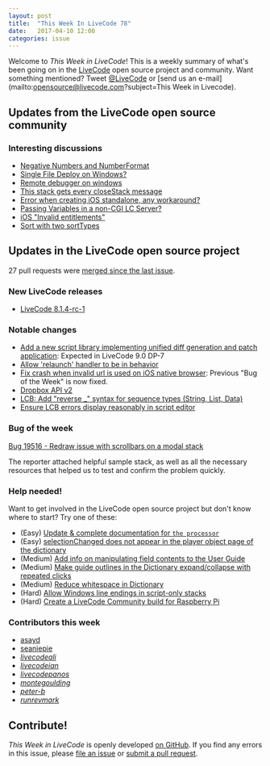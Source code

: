 ```yaml
---
layout: post
title:  "This Week In LiveCode 78"
date:   2017-04-10 12:00
categories: issue
---
```


Welcome to *This Week in LiveCode*!  This is a weekly summary of what's been
going on in the [LiveCode](https://livecode.com/) open source project and
community.  Want something mentioned?  Tweet
[@LiveCode](https://twitter.com/LiveCode) or
[send us an e-mail](mailto:opensource@livecode.com?subject=This Week in Livecode).

## Updates from the LiveCode open source community

<!---
### News & blog posts

- [tinyDictionary v0.7.7.7 by Bernd Niggemann has been released](https://www.mail-archive.com/use-livecode@lists.runrev.com/msg83246.html)
-->

### Interesting discussions

- [Negative Numbers and NumberFormat](https://www.mail-archive.com/use-livecode@lists.runrev.com/msg83598.html)
- [Single File Deploy on Windows?](https://www.mail-archive.com/use-livecode@lists.runrev.com/msg83622.html)
- [Remote debugger on windows](https://www.mail-archive.com/use-livecode@lists.runrev.com/msg83679.html)
- [This stack gets every closeStack message](https://www.mail-archive.com/use-livecode@lists.runrev.com/msg83683.html)
- [Error when creating iOS standalone, any workaround?](https://www.mail-archive.com/use-livecode@lists.runrev.com/msg83715.html)
- [Passing Variables in a non-CGI LC Server?](https://www.mail-archive.com/use-livecode@lists.runrev.com/msg83763.html)
- [iOS "Invalid entitlements"](https://www.mail-archive.com/use-livecode@lists.runrev.com/msg83789.html)
- [Sort with two sortTypes](https://www.mail-archive.com/use-livecode@lists.runrev.com/msg83812.html)
  
## Updates in the LiveCode open source project

27 pull requests were [merged since the last issue](https://github.com/search?utf8=✓&q=org%3Alivecode+is%3Apublic+is%3Apr+is%3Amerged+merged%3A2017-04-03..2017-04-09&type=Issues&ref=searchresults).


### New LiveCode releases

- [LiveCode 8.1.4-rc-1](https://downloads.livecode.com/livecode/#8_1_4)


### Notable changes

- [Add a new script library implementing unified diff generation and patch application](https://github.com/livecode/livecode/pull/5288): Expected in LiveCode 9.0 DP-7
- [Allow 'relaunch' handler to be in behavior](https://github.com/livecode/livecode/pull/5346)
- [Fix crash when invalid url is used on iOS native browser](https://github.com/livecode/livecode/pull/5331): Previous "Bug of the Week" is now fixed.
- [Dropbox API v2](https://github.com/livecode/livecode/pull/5055)
- [LCB: Add "reverse _" syntax for sequence types (String, List, Data)](https://github.com/livecode/livecode/pull/5328)
- [Ensure LCB errors display reasonably in script editor](https://github.com/livecode/livecode-ide/pull/1573)


### Bug of the week

[Bug 19516 -  Redraw issue with scrollbars on a modal stack](http://quality.livecode.com/show_bug.cgi?id=19516)

The reporter attached helpful sample stack, as well as all the necessary resources that helped us to test and confirm the problem quickly.

### Help needed!

Want to get involved in the LiveCode open source project but don't know where
to start?  Try one of these:

- (Easy) [Update & complete documentation for `the processor`](http://quality.livecode.com/show_bug.cgi?id=17974)
- (Easy) [selectionChanged does not appear in the player object page of the dictionary](http://quality.livecode.com/show_bug.cgi?id=19083)
- (Medium) [Add info on manipulating field contents to the User Guide](http://quality.livecode.com/show_bug.cgi?id=18990)
- (Medium) [Make guide outlines in the Dictionary expand/collapse with repeated clicks](http://quality.livecode.com/show_bug.cgi?id=18184)
- (Medium) [Reduce whitespace in Dictionary](http://quality.livecode.com/show_bug.cgi?id=18278)
- (Hard) [Allow Windows line endings in script-only stacks](http://quality.livecode.com/show_bug.cgi?id=17810)
- (Hard) [Create a LiveCode Community build for Raspberry Pi](http://forums.livecode.com/viewtopic.php?f=76&t=27912)

### Contributors this week

- [asayd](https://github.com/asayd)
- [seaniepie](https://github.com/seaniepie)
- *[livecodeali](https://github.com/livecodeali)*
- *[livecodeian](https://github.com/livecodeian)*
- *[livecodepanos](https://github.com/livecodepanos)*
- *[montegoulding](https://github.com/montegoulding)*
- *[peter-b](https://github.com/peter-b)*
- *[runrevmark](https://github.com/runrevmark)*

<!---
## Upcoming events

* [6th April: SoCal LiveCode Group meetup](http://forums.livecode.com/viewtopic.php?f=50&t=28970)
-->

## Contribute!

*This Week in LiveCode* is openly developed
[on GitHub](https://github.com/livecode/this-week-in-livecode).
If you find any errors in this issue, please
[file an issue](https://github.com/livecode/this-week-in-livecode/issues) or
[submit a pull request](https://github.com/livecode/this-week-in-livecode/pulls).
